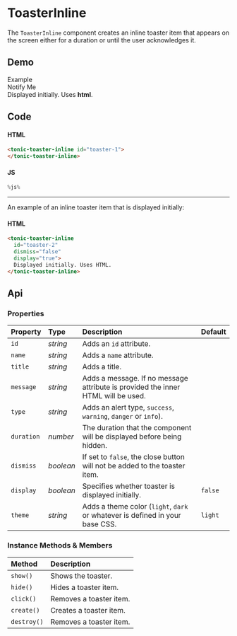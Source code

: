 # ToasterInline
The `ToasterInline` component creates an inline toaster item that appears on the screen either for a duration or until the user acknowledges it.

## Demo

<div class="example">
  <div class="header">Example</div>
  <div class="content">
    <tonic-button
      id="toaster-link-1"
      value="notify">
      Notify Me
    </tonic-button>
  </div>
</div>

<div>
  <tonic-toaster-inline id="toaster-1">
  </tonic-toaster-inline>
</div>

<div>
  <tonic-toaster-inline
    dismiss="false"
    display="true"
    id="toaster-2">
    Displayed initially. Uses <b>html</b>.
  </tonic-toaster-inline>
</div>

## Code

#### HTML
```html
<tonic-toaster-inline id="toaster-1">
</tonic-toaster-inline>
```

#### JS
```js
%js%
```

---

An example of an inline toaster item that is displayed initially:

#### HTML
```html
<tonic-toaster-inline
  id="toaster-2"
  dismiss="false"
  display="true">
  Displayed initially. Uses HTML.
</tonic-toaster-inline>
```

## Api

### Properties

| Property | Type | Description | Default |
| :--- | :--- | :--- | :--- |
| `id` | *string* | Adds an `id` attribute. |  |
| `name` | *string* | Adds a `name` attribute. |  |
| `title` | *string* | Adds a title. |  |
| `message` | *string* | Adds a message. If no message attribute is provided the inner HTML will be used. |  |
| `type` | *string* | Adds an alert type, `success`, `warning`, `danger` or `info`). |  |
| `duration` | *number* | The duration that the component will be displayed before being hidden. |  |
| `dismiss` | *boolean* | If set to `false`, the close button will not be added to the toaster item. |  |
| `display` | *boolean* | Specifies whether toaster is displayed initially. | `false` |
| `theme` | *string* | Adds a theme color (`light`, `dark` or whatever is defined in your base CSS. | `light` |

### Instance Methods & Members

| Method | Description |
| :--- | :--- |
| `show()` | Shows the toaster. |
| `hide()` | Hides a toaster item. |
| `click()` | Removes a toaster item. |
| `create()` | Creates a toaster item. |
| `destroy()` | Removes a toaster item. |
